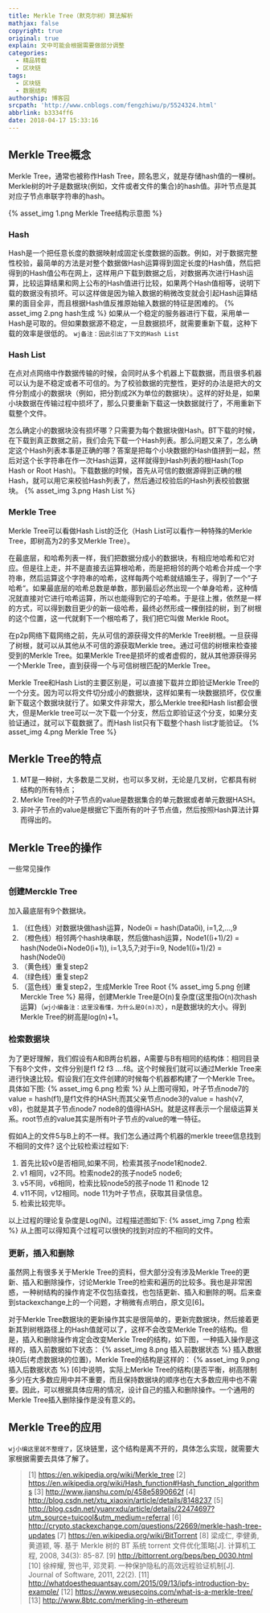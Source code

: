 ```yaml
---
title: Merkle Tree（默克尔树）算法解析
mathjax: false
copyright: true
original: true
explain: 文中可能会根据需要做部分调整
categories:
  - 精品转载
  - 区块链
tags:
  - 区块链
  - 数据结构
authorship: 博客园
srcpath: 'http://www.cnblogs.com/fengzhiwu/p/5524324.html'
abbrlink: b3334ff6
date: 2018-04-17 15:33:16
---
```


## Merkle Tree概念
Merkle Tree，通常也被称作Hash Tree，顾名思义，就是存储hash值的一棵树。Merkle树的叶子是数据块(例如，文件或者文件的集合)的hash值。非叶节点是其对应子节点串联字符串的hash。
<!-- more -->
{% asset_img 1.png  Merkle Tree结构示意图 %}

### Hash
Hash是一个把任意长度的数据映射成固定长度数据的函数。例如，对于数据完整性校验，最简单的方法是对整个数据做Hash运算得到固定长度的Hash值，然后把得到的Hash值公布在网上，这样用户下载到数据之后，对数据再次进行Hash运算，比较运算结果和网上公布的Hash值进行比较，如果两个Hash值相等，说明下载的数据没有损坏。可以这样做是因为输入数据的稍微改变就会引起Hash运算结果的面目全非，而且根据Hash值反推原始输入数据的特征是困难的。
{% asset_img 2.png  hash生成 %}
如果从一个稳定的服务器进行下载，采用单一Hash是可取的。但如果数据源不稳定，一旦数据损坏，就需要重新下载，这种下载的效率是很低的。
`wj备注：因此引出了下文的Hash List`

### Hash List
在点对点网络中作数据传输的时候，会同时从多个机器上下载数据，而且很多机器可以认为是不稳定或者不可信的。为了校验数据的完整性，更好的办法是把大的文件分割成小的数据块（例如，把分割成2K为单位的数据块）。这样的好处是，如果小块数据在传输过程中损坏了，那么只要重新下载这一快数据就行了，不用重新下载整个文件。

怎么确定小的数据块没有损坏哪？只需要为每个数据块做Hash。BT下载的时候，在下载到真正数据之前，我们会先下载一个Hash列表。那么问题又来了，怎么确定这个Hash列表本事是正确的哪？答案是把每个小块数据的Hash值拼到一起，然后对这个长字符串在作一次Hash运算，这样就得到Hash列表的根Hash(Top Hash or Root Hash)。下载数据的时候，首先从可信的数据源得到正确的根Hash，就可以用它来校验Hash列表了，然后通过校验后的Hash列表校验数据块。 
{% asset_img 3.png  Hash List %}

### Merkle Tree
Merkle Tree可以看做Hash List的泛化（Hash List可以看作一种特殊的Merkle Tree，即树高为2的多叉Merkle Tree）。

在最底层，和哈希列表一样，我们把数据分成小的数据块，有相应地哈希和它对应。但是往上走，并不是直接去运算根哈希，而是把相邻的两个哈希合并成一个字符串，然后运算这个字符串的哈希，这样每两个哈希就结婚生子，得到了一个”子哈希“。如果最底层的哈希总数是单数，那到最后必然出现一个单身哈希，这种情况就直接对它进行哈希运算，所以也能得到它的子哈希。于是往上推，依然是一样的方式，可以得到数目更少的新一级哈希，最终必然形成一棵倒挂的树，到了树根的这个位置，这一代就剩下一个根哈希了，我们把它叫做 Merkle Root。

在p2p网络下载网络之前，先从可信的源获得文件的Merkle Tree树根。一旦获得了树根，就可以从其他从不可信的源获取Merkle tree。通过可信的树根来检查接受到的Merkle Tree。如果Merkle Tree是损坏的或者虚假的，就从其他源获得另一个Merkle Tree，直到获得一个与可信树根匹配的Merkle Tree。

Merkle Tree和Hash List的主要区别是，可以直接下载并立即验证Merkle Tree的一个分支。因为可以将文件切分成小的数据块，这样如果有一块数据损坏，仅仅重新下载这个数据块就行了。如果文件非常大，那么Merkle tree和Hash list都会很大，但是Merkle tree可以一次下载一个分支，然后立即验证这个分支，如果分支验证通过，就可以下载数据了。而Hash list只有下载整个hash list才能验证。
{% asset_img 4.png  Merkle Tree %}

## Merkle Tree的特点
1. MT是一种树，大多数是二叉树，也可以多叉树，无论是几叉树，它都具有树结构的所有特点；
2. Merkle Tree的叶子节点的value是数据集合的单元数据或者单元数据HASH。
3. 非叶子节点的value是根据它下面所有的叶子节点值，然后按照Hash算法计算而得出的。

## Merkle Tree的操作
一些常见操作
###  创建Merckle Tree
加入最底层有9个数据块。
1. （红色线）对数据块做hash运算，Node0i = hash(Data0i), i=1,2,…,9
2. （橙色线）相邻两个hash块串联，然后做hash运算，Node1((i+1)/2) = hash(Node0i+Node0(i+1)), i=1,3,5,7;对于i=9, Node1((i+1)/2) = hash(Node0i)
3. （黄色线）重复step2
4. （绿色线）重复step2
5. （蓝色线）重复step2，生成Merkle Tree Root
{% asset_img 5.png  创建Merckle Tree %} 
易得，创建Merkle Tree是O(n)复杂度(这里指O(n)次hash运算)（`wj小编备注：这里没看懂，为什么是O(n)次`），n是数据块的大小。得到Merkle Tree的树高是log(n)+1。

### 检索数据块
为了更好理解，我们假设有A和B两台机器，A需要与B有相同的结构体：相同目录下有8个文件，文件分别是f1 f2 f3 ….f8。这个时候我们就可以通过Merkle Tree来进行快速比较。假设我们在文件创建的时候每个机器都构建了一个Merkle Tree。具体如下图: 
{% asset_img 6.png  检索 %}
从上图可得知，叶子节点node7的value = hash(f1),是f1文件的HASH;而其父亲节点node3的value = hash(v7, v8)，也就是其子节点node7 node8的值得HASH。就是这样表示一个层级运算关系。root节点的value其实是所有叶子节点的value的唯一特征。

假如A上的文件5与B上的不一样。我们怎么通过两个机器的merkle treee信息找到不相同的文件? 这个比较检索过程如下:
1. 首先比较v0是否相同,如果不同，检索其孩子node1和node2.
2. v1 相同，v2不同。检索node2的孩子node5 node6;
3. v5不同，v6相同，检索比较node5的孩子node 11 和node 12
4. v11不同，v12相同。node 11为叶子节点，获取其目录信息。
5. 检索比较完毕。

以上过程的理论复杂度是Log(N)。过程描述图如下:
{% asset_img 7.png  检索 %}
从上图可以得知真个过程可以很快的找到对应的不相同的文件。

### 更新，插入和删除
虽然网上有很多关于Merkle Tree的资料，但大部分没有涉及Merkle Tree的更新、插入和删除操作，讨论Merkle Tree的检索和遍历的比较多。我也是非常困惑，一种树结构的操作肯定不仅包括查找，也包括更新、插入和删除的啊。后来查到stackexchange上的一个问题，才稍微有点明白，原文见[6]。

对于Merkle Tree数据块的更新操作其实是很简单的，更新完数据块，然后接着更新其到树根路径上的Hash值就可以了，这样不会改变Merkle Tree的结构。但是，插入和删除操作肯定会改变Merkle Tree的结构，如下图，一种插入操作是这样的，插入前数据如下状态：
{% asset_img 8.png  插入前数据状态 %}
插入数据块0后(考虑数据块的位置)，Merkle Tree的结构是这样的：
{% asset_img 9.png  插入后数据状态 %}
[6]中说明，实际上Merkle Tree的结构(是否平衡，树高限制多少)在大多数应用中并不重要，而且保持数据块的顺序也在大多数应用中也不需要。因此，可以根据具体应用的情况，设计自己的插入和删除操作。一个通用的Merkle Tree插入删除操作是没有意义的。

##  Merkle Tree的应用
`wj小编这里就不整理了`，区块链里，这个结构是离不开的，具体怎么实现，就需要大家根据需要去具体了解了。


>[1]  https://en.wikipedia.org/wiki/Merkle_tree
>[2]  https://en.wikipedia.org/wiki/Hash_function#Hash_function_algorithms
>[3]  http://www.jianshu.com/p/458e5890662f
>[4]  http://blog.csdn.net/xtu_xiaoxin/article/details/8148237
>[5]  http://blog.csdn.net/yuanrxdu/article/details/22474697?utm_source=tuicool&utm_medium=referral
>[6]  http://crypto.stackexchange.com/questions/22669/merkle-hash-tree-updates
>[7]  https://en.wikipedia.org/wiki/BitTorrent
>[8]  梁成仁, 李健勇, 黄道颖, 等. 基于 Merkle 树的 BT 系统 torrent 文件优化策略[J]. 计算机工程, 2008, 34(3): 85-87.
>[9]  http://bittorrent.org/beps/bep_0030.html
>[10] 徐梓耀, 贺也平, 邓灵莉. 一种保护隐私的高效远程验证机制[J]. Journal of Software, 2011, 22(2).
>[11] http://whatdoesthequantsay.com/2015/09/13/ipfs-introduction-by-example/
>[12] https://www.weusecoins.com/what-is-a-merkle-tree/
>[13] http://www.8btc.com/merkling-in-ethereum
